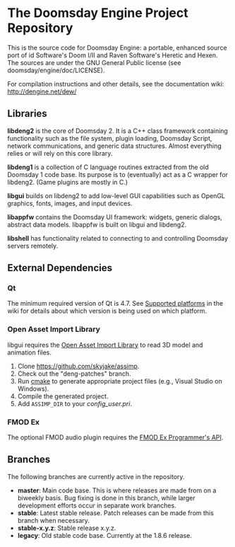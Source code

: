 # The Doomsday Engine Project Repository

This is the source code for Doomsday Engine: a portable, enhanced source port of id Software's Doom I/II and Raven Software's Heretic and Hexen. The sources are under the GNU General Public license (see doomsday/engine/doc/LICENSE).

For compilation instructions and other details, see the documentation wiki: http://dengine.net/dew/

## Libraries

**libdeng2** is the core of Doomsday 2. It is a C++ class framework containing functionality such as the file system, plugin loading, Doomsday Script, network communications, and generic data structures. Almost everything relies or will rely on this core library.

**libdeng1** is a collection of C language routines extracted from the old Doomsday 1 code base. Its purpose is to (eventually) act as a C wrapper for libdeng2. (Game plugins are mostly in C.)

**libgui** builds on libdeng2 to add low-level GUI capabilities such as OpenGL graphics, fonts, images, and input devices.

**libappfw** contains the Doomsday UI framework: widgets, generic dialogs, abstract data models. libappfw is built on libgui and libdeng2.

**libshell** has functionality related to connecting to and controlling Doomsday servers remotely.

## External Dependencies

### Qt

The minimum required version of Qt is 4.7. See [Supported platforms](http://dengine.net/dew/index.php?title=Supported_platforms) in the wiki for details about which version is being used on which platform.

### Open Asset Import Library

libgui requires the [Open Asset Import Library](http://assimp.sourceforge.net/lib_html/index.html) to read 3D model and animation files.

1. Clone https://github.com/skyjake/assimp.
2. Check out the "deng-patches" branch.
3. Run [cmake](http://cmake.org) to generate appropriate project files (e.g., Visual Studio on Windows).
4. Compile the generated project.
5. Add `ASSIMP_DIR` to your *config_user.pri*.

### FMOD Ex

The optional FMOD audio plugin requires the [FMOD Ex Programmer's API](http://fmod.org/).

## Branches

The following branches are currently active in the repository.

- **master**: Main code base. This is where releases are made from on a biweekly basis. Bug fixing is done in this branch, while larger development efforts occur in separate work branches.
- **stable**: Latest stable release. Patch releases can be made from this branch when necessary.
- **stable-x.y.z**: Stable release x.y.z.
- **legacy**: Old stable code base. Currently at the 1.8.6 release.
